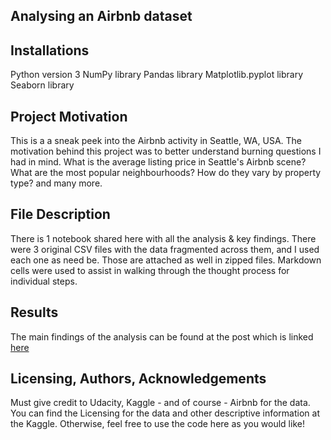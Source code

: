 ## Analysing an Airbnb dataset

## Installations

Python version 3
NumPy library
Pandas library
Matplotlib.pyplot library
Seaborn library

## Project Motivation

This is a a sneak peek into the Airbnb activity in Seattle, WA, USA.
The motivation behind this project was to better understand burning questions I had in mind. What is the average listing price in Seattle's Airbnb scene? What are the most popular neighbourhoods? How do they vary by property type? and many more.

## File Description

There is 1 notebook shared here with all the analysis & key findings. There were 3 original CSV files with the data fragmented across them, and I used each one as need be. Those are attached as well in zipped files.
Markdown cells were used to assist in walking through the thought process for individual steps.

## Results

The main findings of the analysis can be found at the post which is linked [here](https://medium.com/@bashar.khaddage/exploring-seattles-airbnb-scene-a66f145c836f)

## Licensing, Authors, Acknowledgements

Must give credit to Udacity, Kaggle - and of course - Airbnb for the data. You can find the Licensing for the data and other descriptive information at the Kaggle. Otherwise, feel free to use the code here as you would like!
